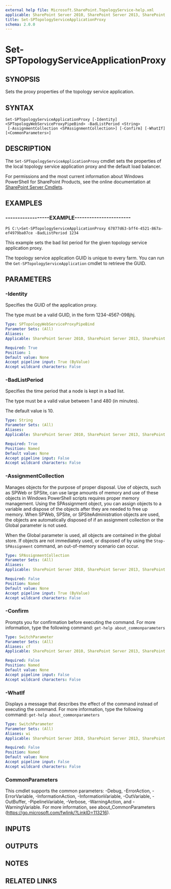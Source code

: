 ```yaml
---
external help file: Microsoft.SharePoint.TopologyService-help.xml
applicable: SharePoint Server 2010, SharePoint Server 2013, SharePoint Server 2016, SharePoint Server 2019
title: Set-SPTopologyServiceApplicationProxy
schema: 2.0.0
---
```


# Set-SPTopologyServiceApplicationProxy

## SYNOPSIS
Sets the proxy properties of the topology service application.


## SYNTAX

```
Set-SPTopologyServiceApplicationProxy [-Identity] <SPTopologyWebServiceProxyPipeBind> -BadListPeriod <String>
 [-AssignmentCollection <SPAssignmentCollection>] [-Confirm] [-WhatIf] [<CommonParameters>]
```

## DESCRIPTION
The `Set-SPTopologyServiceApplicationProxy` cmdlet sets the properties of the local topology service application proxy and the default load balancer.

For permissions and the most current information about Windows PowerShell for SharePoint Products, see the online documentation at [SharePoint Server Cmdlets](https://docs.microsoft.com/powershell/sharepoint/sharepoint-server/sharepoint-server-cmdlets).


## EXAMPLES

### ------------------EXAMPLE-----------------------
```
PS C:\>Set-SPTopologyServiceApplicationProxy 67877d63-bff4-4521-867a-ef4979ba07ce -BadListPeriod 1234
```

This example sets the bad list period for the given topology service application proxy.

The topology service application GUID is unique to every farm.
You can run the `Get-SPTopologyServiceApplication` cmdlet to retrieve the GUID.


## PARAMETERS

### -Identity
Specifies the GUID of the application proxy.

The type must be a valid GUID, in the form 1234-4567-098jhj.

```yaml
Type: SPTopologyWebServiceProxyPipeBind
Parameter Sets: (All)
Aliases: 
Applicable: SharePoint Server 2010, SharePoint Server 2013, SharePoint Server 2016, SharePoint Server 2019

Required: True
Position: 1
Default value: None
Accept pipeline input: True (ByValue)
Accept wildcard characters: False
```

### -BadListPeriod
Specifies the time period that a node is kept in a bad list.

The type must be a valid value between 1 and 480 (in minutes).

The default value is 10.

```yaml
Type: String
Parameter Sets: (All)
Aliases: 
Applicable: SharePoint Server 2010, SharePoint Server 2013, SharePoint Server 2016, SharePoint Server 2019

Required: True
Position: Named
Default value: None
Accept pipeline input: False
Accept wildcard characters: False
```

### -AssignmentCollection
Manages objects for the purpose of proper disposal.
Use of objects, such as SPWeb or SPSite, can use large amounts of memory and use of these objects in Windows PowerShell scripts requires proper memory management.
Using the SPAssignment object, you can assign objects to a variable and dispose of the objects after they are needed to free up memory.
When SPWeb, SPSite, or SPSiteAdministration objects are used, the objects are automatically disposed of if an assignment collection or the Global parameter is not used.

When the Global parameter is used, all objects are contained in the global store.
If objects are not immediately used, or disposed of by using the `Stop-SPAssignment` command, an out-of-memory scenario can occur.

```yaml
Type: SPAssignmentCollection
Parameter Sets: (All)
Aliases: 
Applicable: SharePoint Server 2010, SharePoint Server 2013, SharePoint Server 2016, SharePoint Server 2019

Required: False
Position: Named
Default value: None
Accept pipeline input: True (ByValue)
Accept wildcard characters: False
```

### -Confirm
Prompts you for confirmation before executing the command.
For more information, type the following command: `get-help about_commonparameters`

```yaml
Type: SwitchParameter
Parameter Sets: (All)
Aliases: cf
Applicable: SharePoint Server 2010, SharePoint Server 2013, SharePoint Server 2016, SharePoint Server 2019

Required: False
Position: Named
Default value: None
Accept pipeline input: False
Accept wildcard characters: False
```

### -WhatIf
Displays a message that describes the effect of the command instead of executing the command.
For more information, type the following command: `get-help about_commonparameters`

```yaml
Type: SwitchParameter
Parameter Sets: (All)
Aliases: wi
Applicable: SharePoint Server 2010, SharePoint Server 2013, SharePoint Server 2016, SharePoint Server 2019

Required: False
Position: Named
Default value: None
Accept pipeline input: False
Accept wildcard characters: False
```

### CommonParameters
This cmdlet supports the common parameters: -Debug, -ErrorAction, -ErrorVariable, -InformationAction, -InformationVariable, -OutVariable, -OutBuffer, -PipelineVariable, -Verbose, -WarningAction, and -WarningVariable. For more information, see about_CommonParameters (https://go.microsoft.com/fwlink/?LinkID=113216).

## INPUTS

## OUTPUTS

## NOTES

## RELATED LINKS

